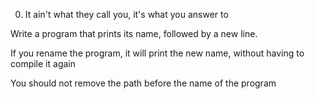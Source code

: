 0. It ain't what they call you, it's what you answer to

Write a program that prints its name, followed by a new line.



If you rename the program, it will print the new name, without having to compile it again

You should not remove the path before the name of the program
